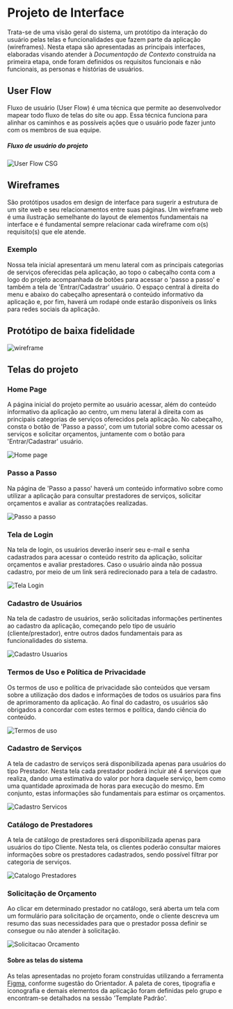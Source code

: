 
# Projeto de Interface

Trata-se de uma visão geral do sistema, um protótipo da interação do usuário pelas telas e funcionalidades que fazem parte da aplicação (wireframes). Nesta etapa são apresentadas as principais interfaces, elaboradas visando atender à *Documentação de Contexto* construída na primeira etapa, onde foram definidos os requisitos funcionais e não funcionais, as personas e histórias de usuários.

## User Flow

Fluxo de usuário (User Flow) é uma técnica que permite ao desenvolvedor mapear todo fluxo de telas do site ou app. Essa técnica funciona para alinhar os caminhos e as possíveis ações que o usuário pode fazer junto com os membros de sua equipe.

##### Fluxo de usuário do projeto

![User Flow CSG](https://github.com/user-attachments/assets/8ee0b9a9-680c-4fcc-99a1-a72b3bead817)


## Wireframes

São protótipos usados em design de interface para sugerir a estrutura de um site web e seu relacionamentos entre suas páginas. Um wireframe web é uma ilustração semelhante do layout de elementos fundamentais na interface e é fundamental sempre relacionar cada wireframe com o(s) requisito(s) que ele atende.

### Exemplo

Nossa tela inicial apresentará um menu lateral com as principais categorias de serviços oferecidas pela aplicação, ao topo o cabeçalho conta com a logo do projeto acompanhada de botões para acessar o 'passo a passo' e também a tela de 'Entrar/Cadastrar' usuário. O espaço central à direita do menu e abaixo do cabeçalho apresentará o conteúdo informativo da aplicação e, por fim, haverá um rodapé onde estarão disponíveis os links para redes sociais da aplicação.

## Protótipo de baixa fidelidade

![wireframe](https://github.com/user-attachments/assets/50691545-5994-4006-ab80-c9acdd29db88)

## Telas do projeto

### Home Page

A página inicial do projeto permite ao usuário acessar, além do conteúdo informativo da aplicação ao centro, um menu lateral à direita com as principais categorias de serviços oferecidos pela aplicação. No cabeçalho, consta o botão de 'Passo a passo', com um tutorial sobre como acessar os serviços e solicitar orçamentos, juntamente com o botão para 'Entrar/Cadastrar' usuário.

![Home page](https://github.com/user-attachments/assets/99d764a2-cd8f-442f-8971-9cc349edecb0)

### Passo a Passo

Na página de 'Passo a passo' haverá um conteúdo informativo sobre como utilizar a aplicação para consultar prestadores de serviços, solicitar orçamentos e avaliar as contratações realizadas.

![Passo a passo](https://github.com/user-attachments/assets/34cfcaa2-4397-4d83-a6ac-78f31396587a)

### Tela de Login

Na tela de login, os usuários deverão inserir seu e-mail e senha cadastrados para acessar o conteúdo restrito da aplicação, solicitar orçamentos e avaliar prestadores. Caso o usuário ainda não possua cadastro, por meio de um link será redirecionado para a tela de cadastro.

![Tela Login](https://github.com/user-attachments/assets/e2feb13a-e678-4263-be28-95e75e44240a)

### Cadastro de Usuários

Na tela de cadastro de usuários, serão solicitadas informações pertinentes ao cadastro da aplicação, começando pelo tipo de usuário (cliente/prestador), entre outros dados fundamentais para as funcionalidades do sistema.

![Cadastro Usuarios](https://github.com/user-attachments/assets/4e39c9b3-0cef-4d6b-b0bc-0c4d9d8c593c)

### Termos de Uso e Política de Privacidade

Os termos de uso e política de privacidade são conteúdos que versam sobre a utilização dos dados e informações de todos os usuários para fins de aprimoramento da aplicação. Ao final do cadastro, os usuários são obrigados a concordar com estes termos e política, dando ciência do conteúdo.

![Termos de uso](https://github.com/user-attachments/assets/0c9c5f40-c2d3-4bd3-b27c-1a7317e60437)

### Cadastro de Serviços

A tela de cadastro de serviços será disponibilizada apenas para usuários do tipo Prestador. Nesta tela cada prestador poderá incluir até 4 serviços que realiza, dando uma estimativa do valor por hora daquele serviço, bem como uma quantidade aproximada de horas para execução do mesmo. Em conjunto, estas informações são fundamentais para estimar os orçamentos.

![Cadastro Servicos](https://github.com/user-attachments/assets/50007af2-74d8-4966-b4f7-0a129cf5bdd9)

### Catálogo de Prestadores

A tela de catálogo de prestadores será disponibilizada apenas para usuários do tipo Cliente. Nesta tela, os clientes poderão consultar maiores informações sobre os prestadores cadastrados, sendo possível filtrar por categoria de serviços.

![Catalogo Prestadores](https://github.com/user-attachments/assets/aad35f3c-1ed0-4266-b4d2-df6d691f9868)

### Solicitação de Orçamento

Ao clicar em determinado prestador no catálogo, será aberta um tela com um formulário para solicitação de orçamento, onde o cliente descreva um resumo das suas necessidades para que o prestador possa definir se consegue ou não atender à solicitação.

![Solicitacao Orcamento](https://github.com/user-attachments/assets/d3be99fe-8963-471b-a497-88548df525cd)

#### Sobre as telas do sistema

As telas apresentadas no projeto foram construídas utilizando a ferramenta [Figma](https://www.figma.com/), conforme sugestão do Orientador. A paleta de cores, tipografia e iconografia e demais elementos da aplicação foram definidas pelo grupo e encontram-se detalhados na sessão 'Template Padrão'.
